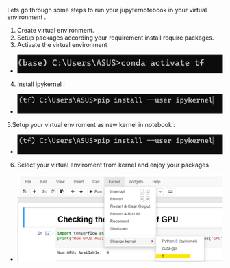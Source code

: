 Lets go through some steps to run your jupyternotebook in your virtual environment .
1. Create virtual environment.
1. Setup packages according your requirement install require packages.
1. Activate the virtual environment
* ![](https://github.com/Utshav-paudel/Frequent_settings/blob/69b3411f0ecbc7e1e8a8b8210da09e769ccec6a9/step_for_venv_in_notebook/step1_activate%20venv.png)
     
4. Install ipykernel :
* ![](https://github.com/Utshav-paudel/Frequent_settings/blob/69b3411f0ecbc7e1e8a8b8210da09e769ccec6a9/step_for_venv_in_notebook/step2_install_ipykernel.png)
   
5.Setup your virtual enviroment as new kernel in notebook :
* ![](https://github.com/Utshav-paudel/Frequent_settings/blob/69b3411f0ecbc7e1e8a8b8210da09e769ccec6a9/step_for_venv_in_notebook/step2_install_ipykernel.png)
  
6. Select your virtual enviroment from kernel and enjoy your packages
* ![](https://github.com/Utshav-paudel/Frequent_settings/blob/69b3411f0ecbc7e1e8a8b8210da09e769ccec6a9/step_for_venv_in_notebook/step4_select_your_venv.png)
